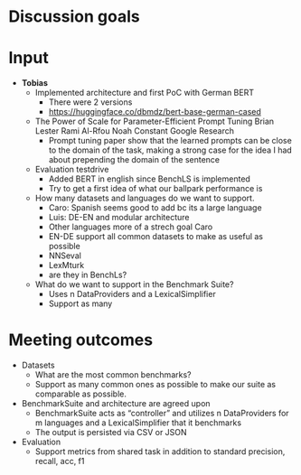 # Discussion goals


# Input

- **Tobias**
    - Implemented architecture and first PoC with German BERT
        - There were 2 versions
        - https://huggingface.co/dbmdz/bert-base-german-cased
    - The Power of Scale for Parameter-Efficient Prompt Tuning
    Brian Lester Rami Al-Rfou Noah Constant
    Google Research
        - Prompt tuning paper show that the learned prompts can be close to the domain of the task, making a strong case for the idea I had about prepending the domain of the sentence
    - Evaluation testdrive
        - Added BERT in english since BenchLS is implemented
        - Try to get a first idea of what our ballpark performance is
    - How many datasets and languages do we want to support.
        - Caro: Spanish seems good to add bc its a large language
        - Luis: DE-EN and modular architecture
        - Other languages more of a strech goal Caro
        - EN-DE support all common datasets to make as useful as possible
        - NNSeval
        - LexMturk
        - are they in BenchLs?
    - What do we want to support in the Benchmark Suite?
        - Uses n DataProviders and a LexicalSimplifier
        - Support as many

# Meeting outcomes

- Datasets
    - What are the most common benchmarks?
    - Support as many common ones as possible to make our suite as comparable as possible.
- BenchmarkSuite and architecture are agreed upon
    - BenchmarkSuite acts as “controller” and utilizes n DataProviders for m languages and a LexicalSimplifier that it benchmarks
    - The output is persisted via CSV or JSON
- Evaluation
    - Support metrics from shared task in addition to standard precision, recall, acc, f1